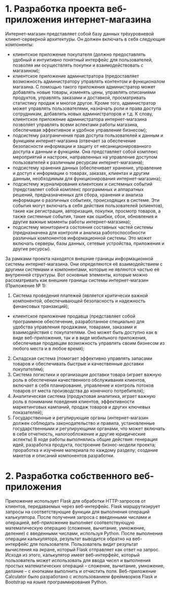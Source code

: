# 1. Разработка проекта веб-приложения интернет-магазина

Интернет-магазин представляет собой базу данных трёхуровневой клиент-серверной архитектуры. Он должен включать в себя следующие компоненты: 
- клиентское приложение покупателя (должно предоставлять удобный и интуитивно понятный интерфейс для пользователей, позволяя им осуществлять покупки и взаимодействовать с магазином); 
- клиентское приложение администратора (предоставляет возможность администратору управлять контентом и функционалом магазина. С помощью такого приложения администратор может добавлять новые товары, изменять цены, управлять описаниями продуктов, управлять заказами и доставкой, просматривать статистику продаж и многое другое. Кроме того, администратор может управлять пользователями, назначать роли и права доступа сотрудникам, добавлять новых администраторов и т.д. К слову, клиентское приложение администратора интернет-магазина позволяет управлять всеми аспектами работы магазина, обеспечивая эффективное и удобное управление бизнесом); 
- подсистему разграничения прав доступа пользователей к данным и функциям интернет-магазина (отвечает за обеспечение безопасности информации и защиту от несанкционированного доступа к данным и функциям. Она представляет собой комплекс мероприятий и настроек, направленных на управление доступом пользователей к различным ресурсам интернет-магазина); 
- подсистему хранения данных (обеспечивает хранение, управление и доступ к информации о товарах, заказах, клиентах и другим данным, необходимым для функционирования интернет-магазина); 
- подсистему журналирования клиентских и системных событий (представляет собой комплекс программных и аппаратных решений, предназначенных для сбора, хранения и анализа информации о различных событиях, происходящих в системе. Эти события могут включать в себя действия пользователей (клиентов), такие как регистрация, авторизация, покупки, просмотр товаров, а также системные события, такие как ошибки, сбои, обновления и другие важные моменты работы интернет-магазина); 
- подсистему мониторинга состояния составных частей системы (предназначена для контроля и анализа работоспособности различных компонентов информационной системы. Это может включать серверы, базы данных, сетевые устройства, приложения и другие ресурсы). 

За рамками проекта находятся внешние границы информационной системы интернет-магазина. Они определяются её взаимодействием с другими системами и компонентами, которые не являются частью её внутренней структуры. Вот основные элементы, которые можно рассматривать как внешние границы системы интернет-магазин (Приложение № 1): 
1. Система проведения платежей (является критически важной компонентой, обеспечивающей безопасность и надежность финансовых транзакций);
- клиентское приложение продавца (представляет собой программное обеспечение, разработанное специально для удобства управления продажами, товарами, заказами и взаимодействия с покупателями. Оно может быть доступно как в виде веб-приложения, так и в виде мобильного приложения, обеспечивая продавцам возможность управлять своим бизнесом из любого места и в любое время); 
2. Складская система (помогает эффективно управлять запасами товаров и обеспечивать быстрые и качественные доставки покупателям); 
3. Система логистики и организации доставки товара (играет важную роль в обеспечении качественного обслуживания клиентов, включает в себя планирование, управление и контроль потоков товаров от места производства до конечного потребителя); 
4. Аналитическая система (продуктовая аналитика, играет важную роль в понимании поведения клиентов, эффективности маркетинговых кампаний, продаж товаров и других ключевых показателей);
5. Государственные и регулирующие органы (интернет-магазин должен соблюдать законодательство и правила, установленные государственными и регулирующими органами, что может включать в себя отчетность, налогообложение и другие юридические аспекты)
В ходе работы выполнялись общие действия: генерация идей, разработка продукта, построение бизнес-модели проекта; проработка и изучение материала по каждому разделу; создание макетов и описаний компонентов разработки.

# 2. Разработка собственного веб-приложения

Приложение использует Flask для обработки HTTP-запросов от клиентов, передаваемых через веб-интерфейс. Flask маршрутизирует запросы на соответствующие функции для выполнения операций калькулятора. После получения запроса с введенными числами и операцией, веб-приложение выполняет соответствующую математическую операцию (сложение, вычитание, умножение, деление) с введенными числами, используя Python. После выполнения операции калькулятора, результат выводится обратно на веб-интерфейс для пользователя. Пользователь видит результат вычисления на экране, который Flask отправляет как ответ на запрос. 
Исходя из этого, калькулятор имеет веб-интерфейс, который пользователь может использовать для ввода чисел и выполнения простых математических операций – сложение, вычитание, умножение, делание – с кнопками выполнить и отчистить поля.
Веб-приложение Calculator было разработано с использованием фреймворков Flask и Bootstrap на языке программирования Python.


